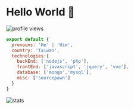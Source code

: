 # Hello World 👋

![profile views](https://komarev.com/ghpvc/?username=rogeraabbccdd)

```js
export default {
  pronouns: 'He' | 'Him',
  country: 'Taiwan',
  technologies:{
    backEnd: ['nodejs', 'php'],
    frontEnd: ['javascript', 'jquery', 'vue'],
    database: ['mongo','mysql'],
    misc: ['sourcepawn']
  }
}
```

![stats](https://github-readme-stats.vercel.app/api?username=rogeraabbccdd&include_all_commits=true)

